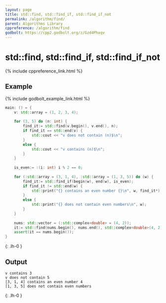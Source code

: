 ```yaml
---
layout: page
title: std::find, std::find_if, std::find_if_not
permalink: /algorithm/find/
parent: Algorithms Library
cppreference: /algorithm/find
godbolt: https://cpp2.godbolt.org/z/Gzd4Phxqv
---
```

# std::find, std::find_if, std::find_if_not

{% include cppreference_link.html %}

## Example

{% include godbolt_example_link.html %}

```cpp
main: () = {
    v: std::array = (1, 2, 3, 4);
 
    for (3, 5) do (n: int) {
        find_it:= std::find(v.begin(), v.end(), n);
        if find_it == std::end(v) {
            std::cout << "v does not contain (n)$\n";
        }
        else {
            std::cout << "v contains (n)$\n";
        }
    }
 
    is_even:= :(i: int) i % 2 == 0;
 
    for (:std::array = (3, 1, 4), :std::array = (1, 3, 5)) do (w) {
        find_it:= std::find_if(begin(w), end(w), is_even);
        if find_it != std::end(w) {
            std::print("{} contains an even number {}\n", w, find_it*);
        }
        else {
            std::print("{} does not contain even numbers\n", w);
        }
    }
 
    nums: std::vector = (:std::complex<double> = (4, 2));
    it:= std::find(nums.begin(), nums.end(), std::complex<double>(4, 2));
    assert(it == nums.begin());   
}
```
{: .lh-0 }

## Output

```
v contains 3
v does not contain 5
[3, 1, 4] contains an even number 4
[1, 3, 5] does not contain even numbers
```
{: .lh-0 }